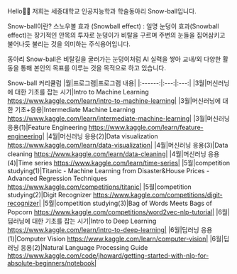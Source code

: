 Hello👋👋 저희는 세종대학교 인공지능학과 학술동아리 Snow-ball입니다.

Snow-ball이란?
스노우볼 효과 (Snowball effect) : 일명 눈덩이 효과(Snowball effect)는 장기적인 안목의 투자로 눈덩이가 비탈을 구르며 주변의 눈들을 집어삼키고 불어나듯 불리는 것을 의미하는 주식용어입니다.

동아리 Snow-ball은 비탈길을 굴러가는 눈덩이처럼 AI 실력을 쌓아 교내/외 다양한 활동을 통해 본인의 목표를 이루는 것을 목적으로 하고 있습니다. 

Snow-ball 커리큘럼
|월|프로그램|프로그램 내용|
|:------:|:---:|:---:|
|3월|머신러닝에 대한 기초를 잡는 시기|Intro to Machine Learning https://www.kaggle.com/learn/intro-to-machine-learning|
|3월|머신러닝에 대한 기초+응용|Intermediate Machine Learning https://www.kaggle.com/learn/intermediate-machine-learning|
|3월|머신러닝 응용(1)|Feature Engineering https://www.kaggle.com/learn/feature-engineering|
|4월|머신러닝 응용(2)|Data visualization https://www.kaggle.com/learn/data-visualization|
|4월|머신러닝 응용(3)|Data cleaning https://www.kaggle.com/learn/data-cleaning|
|4월|머신러닝 응용(4)|Time series https://www.kaggle.com/learn/time-series|
|5월|competition studying(1)|Titanic - Machine Learning from Disaster&House Prices - Advanced Regression Techniques https://www.kaggle.com/competitions/titanic|
|5월|competition studying(2)|Digit Recognizer https://www.kaggle.com/competitions/digit-recognizer|
|5월|competition studying(3)|Bag of Words Meets Bags of Popcorn https://www.kaggle.com/competitions/word2vec-nlp-tutorial|
|6월|딥러닝에 대한 기초를 잡는 시기|Intro to Deep Learning https://www.kaggle.com/learn/intro-to-deep-learning|
|6월|딥러닝 응용(1)|Computer Vision https://www.kaggle.com/learn/computer-vision|
|6월|딥러닝 응용(2)|Natural Language Processing Guide https://www.kaggle.com/code/jhoward/getting-started-with-nlp-for-absolute-beginners/notebook|


